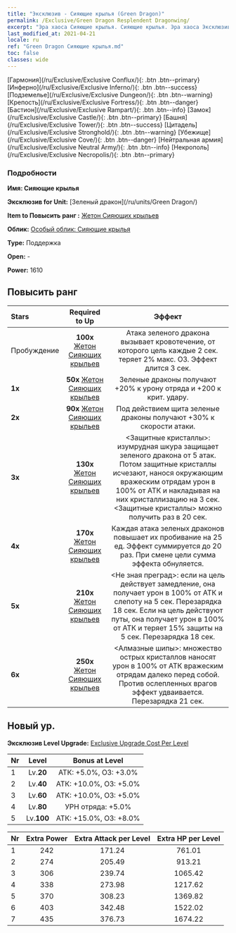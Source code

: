 ```yaml
---
title: "Эксклюзив - Сияющие крылья (Green Dragon)"
permalink: /Exclusive/Green Dragon Resplendent Dragonwing/
excerpt: "Эра хаоса Сияющие крылья. Сияющие крылья. Эра хаоса Эксклюзив Сияющие крылья. Зеленый дракон Эксклюзив."
last_modified_at: 2021-04-21
locale: ru
ref: "Green Dragon Сияющие крылья.md"
toc: false
classes: wide
---
```

 [Гармония](/ru/Exclusive/Exclusive Conflux/){: .btn .btn--primary} [Инферно](/ru/Exclusive/Exclusive Inferno/){: .btn .btn--success} [Подземелье](/ru/Exclusive/Exclusive Dungeon/){: .btn .btn--warning} [Крепость](/ru/Exclusive/Exclusive Fortress/){: .btn .btn--danger} [Бастион](/ru/Exclusive/Exclusive Rampart/){: .btn .btn--info} [Замок](/ru/Exclusive/Exclusive Castle/){: .btn .btn--primary} [Башня](/ru/Exclusive/Exclusive Tower/){: .btn .btn--success} [Цитадель](/ru/Exclusive/Exclusive Stronghold/){: .btn .btn--warning} [Убежище](/ru/Exclusive/Exclusive Cove/){: .btn .btn--danger} [Нейтральная армия](/ru/Exclusive/Exclusive Neutral Army/){: .btn .btn--info} [Некрополь](/ru/Exclusive/Exclusive Necropolis/){: .btn .btn--primary} 

### Подробности
 **Имя: Сияющие крылья** 

 **Эксклюзив for Unit:** [Зеленый дракон](/ru/units/Green Dragon/) 

 **Item to Повысить ранг :** [Жетон Сияющих крыльев](/ru/Items/con_976/)

 **Облик:** [Особый облик: Сияющие крылья](/ru/Items/con_644/)

 **Type:** Поддержка

 **Open:** -

 **Power:** 1610

## Повысить ранг 

  |     Stars    |  Required to Up | Эффект |
  |:-------------|:---------------:|:---------------:|
  |  Пробуждение  | **100x** [Жетон Сияющих крыльев](/ru/Items/con_976/) | Атака зеленого дракона вызывает кровотечение, от которого цель каждые 2 сек. теряет 2% макс. ОЗ. Эффект длится 3 сек. |
  | **1x** <i class="fas fa-star"/> | **50x** [Жетон Сияющих крыльев](/ru/Items/con_976/) | Зеленые драконы получают +20% к урону отряда и +200 к крит. удару. |
  | **2x** <i class="fas fa-star"/> | **90x** [Жетон Сияющих крыльев](/ru/Items/con_976/) | Под действием щита зеленые драконы получают +30% к скорости атаки. |
  | **3x** <i class="fas fa-star"/> | **130x** [Жетон Сияющих крыльев](/ru/Items/con_976/) | <Защитные кристаллы>: изумрудная шкура защищает зеленого дракона от 5 атак. Потом защитные кристаллы исчезают, нанося окружающим вражеским отрядам урон в 100% от АТК и накладывая на них кристаллизацию на 3 сек. <Защитные кристаллы> можно получить раз в 20 сек. |
  | **4x** <i class="fas fa-star"/> | **170x** [Жетон Сияющих крыльев](/ru/Items/con_976/) | Каждая атака зеленых драконов повышает их пробивание на 25 ед. Эффект суммируется до 20 раз. При смене цели сумма эффекта обнуляется. |
  | **5x** <i class="fas fa-star"/> | **210x** [Жетон Сияющих крыльев](/ru/Items/con_976/) | <Не зная преград>: если на цель действует замедление, она получает урон в 100% от АТК и слепоту на 5 сек. Перезарядка 18 сек. Если на цель действуют путы, она получает урон в 100% от АТК и теряет 15% защиты на 5 сек. Перезарядка 18 сек. |
  | **6x** <i class="fas fa-star"/> | **250x** [Жетон Сияющих крыльев](/ru/Items/con_976/) | <Алмазные шипы>: множество острых кристаллов наносят урон в 100% от АТК вражеским отрядам далеко перед собой. Против ослепленных врагов эффект удваивается. Перезарядка 21 сек. |


## Новый ур.
 **Эксклюзив Level Upgrade:** [Exclusive Upgrade Cost Per Level](/Exclusive/ExclusiveUpgradeCostPerLevel/)

  |  Nr  |   Level  | Bonus at Level |
  |:-----|:--------:|:--------------:|
  | 1 | Lv.**20** | АТК: +5.0%, ОЗ: +3.0% |
  | 2 | Lv.**40** | АТК: +10.0%, ОЗ: +5.0% |
  | 3 | Lv.**60** | АТК: +10.0%, ОЗ: +5.0% |
  | 4 | Lv.**80** | УРН отряда: +5.0% |
  | 5 | Lv.**100** | АТК: +15.0%, ОЗ: +8.0% |


  |  Nr  |  Extra Power | Extra Attack per Level | Extra HP per Level |
  |:-----|:--------:|:--------:|:--------:|
  | 1 | 242 | 171.24 | 761.01 |
  | 2 | 274 | 205.49 | 913.21 |
  | 3 | 306 | 239.74 | 1065.42 |
  | 4 | 338 | 273.98 | 1217.62 |
  | 5 | 370 | 308.23 | 1369.82 |
  | 6 | 403 | 342.48 | 1522.02 |
  | 7 | 435 | 376.73 | 1674.22 |


